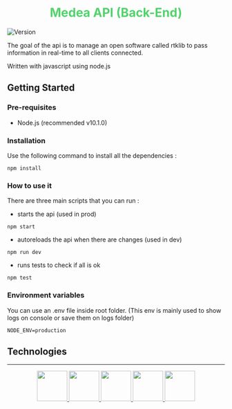 <h1 align="center" style="color: #52d36c;">Medea API (Back-End)</h1>

![Version](https://d25lcipzij17d.cloudfront.net/badge.svg?id=gh&type=6&v=0.0.1)

The goal of the api is to manage an open software called rtklib to pass information in real-time to all clients connected.

Written with javascript using node.js


##  Getting Started
### **Pre-requisites**
- Node.js (recommended v10.1.0)

### **Installation**
Use the following command to install all the dependencies :

```
npm install
```


### **How to use it**
There are three main scripts that you can run :

* starts the api (used in prod)
```
npm start
``` 

* autoreloads the api when there are changes (used in dev)
```
npm run dev
``` 

* runs tests to check if all is ok
```
npm test
``` 

### **Environment variables**
You can use an .env file inside root folder.
(This env is mainly used to show logs on console or save them on logs folder)
```
NODE_ENV=production
```

## Technologies
---------------------------------------
<p align="center">
  <a href="https://github.com/eslint/eslint" alt="ESLint">
    <img height="70" src="https://user-images.githubusercontent.com/4168389/45922421-e71ee400-becb-11e8-9134-22cc476008f3.png" />
  </a>
  <a href="https://github.com/mochajs/mocha" alt="Mocha">
    <img height="70" src="https://user-images.githubusercontent.com/4168389/45922483-3fa2b100-becd-11e8-9ffa-1e5f3f789c5c.png" />
  </a>
  <a href="https://github.com/expressjs/express" alt="Express">
    <img height="70" src="https://camo.githubusercontent.com/fc61dcbdb7a6e49d3adecc12194b24ab20dfa25b/68747470733a2f2f692e636c6f756475702e636f6d2f7a6659366c4c376546612d3330303078333030302e706e67" />
  </a>
  <a href="https://github.com/infusion/GPS.js" alt="Mocha">
    <img height="70" src="https://github.com/infusion/GPS.js/raw/master/res/logo.png?raw=true" />
  </a>
  <a href="https://github.com/socketio/socket.io" alt="Socket">
    <img height="70" src="https://encrypted-tbn0.gstatic.com/images?q=tbn:ANd9GcQYDugQxNV9L2f5GbANLfoJAivFvcGbsrlmk63GUCUaOfkjNiYUEg" />
  </a>

</p>





